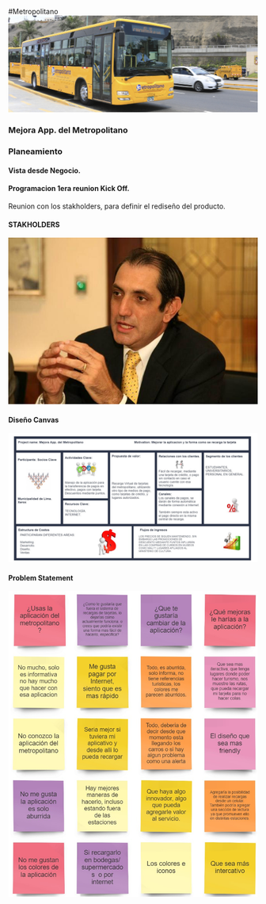 #Metropolitano
![Imágenes](assets/img/metropolitano.jpg) 

### Mejora App. del Metropolitano

### Planeamiento
#### Vista desde Negocio.
#### Programacion 1era reunion Kick Off.
Reunion con los stakholders, para definir el rediseño del producto.

#### STAKHOLDERS
![Imágenes](assets/img/gerente.jpg) 

#### Diseño Canvas

![Imágenes](assets/img/canva.jpg) 

#### Problem Statement
![Imágenes](assets/img/problemStatement.jpg)